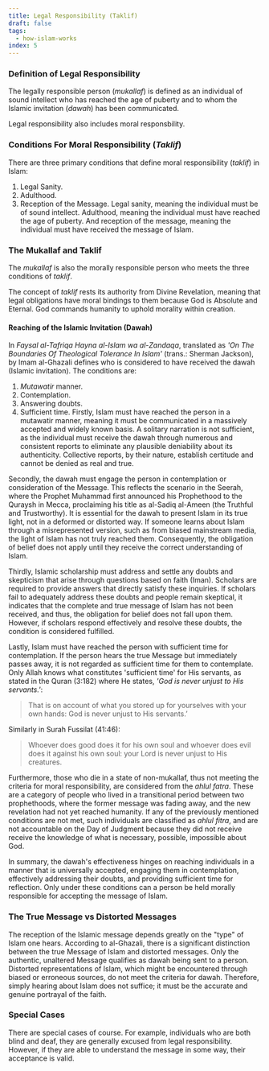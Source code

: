 ```yaml
---
title: Legal Responsibility (Taklif)
draft: false
tags:
  - how-islam-works
index: 5
---
```

### Definition of Legal Responsibility

The legally responsible person (*mukallaf*) is defined as an individual of sound intellect who has reached the age of puberty and to whom the Islamic invitation (*dawah*) has been communicated.

Legal responsibility also includes moral responsbility.

### Conditions For Moral Responsibility (*Taklif*)
There are three primary conditions that define moral responsibility (*taklif*) in Islam:
1. Legal Sanity.
2. Adulthood.
3. Reception of the Message.
Legal sanity, meaning the individual must be of sound intellect. Adulthood, meaning the individual must have reached the age of puberty. And reception of the message, meaning the individual must have received the message of Islam.

### The Mukallaf and Taklif

The *mukallaf* is also the morally responsible person who meets the three conditions of *taklif*. 

The concept of *taklif* rests its authority from Divine Revelation, meaning that legal obligations have moral bindings to them because God is Absolute and Eternal. God commands humanity to uphold morality within creation.

#### Reaching of the Islamic Invitation (Dawah)

In *Faysal al-Tafriqa Hayna al-Islam wa al-Zandaqa*, translated as *'On The Boundaries Of Theological Tolerance In Islam'* (trans.: Sherman Jackson), by Imam al-Ghazali defines who is considered to have received the dawah (Islamic invitation). The conditions are:
1. *Mutawatir* manner.
2. Contemplation.
3. Answering doubts.
4. Sufficient time.
Firstly, Islam must have reached the person in a mutawatir manner, meaning it must be communicated in a massively accepted and widely known basis. A solitary narration is not sufficient, as the individual must receive the dawah through numerous and consistent reports to eliminate any plausible deniability about its authenticity. Collective reports, by their nature, establish certitude and cannot be denied as real and true.

Secondly, the dawah must engage the person in contemplation or consideration of the Message. This reflects the scenario in the Seerah, where the Prophet Muhammad first announced his Prophethood to the Quraysh in Mecca, proclaiming his title as al-Sadiq al-Ameen (the Truthful and Trustworthy). It is essential for the dawah to present Islam in its true light, not in a deformed or distorted way. If someone learns about Islam through a misrepresented version, such as from biased mainstream media, the light of Islam has not truly reached them. Consequently, the obligation of belief does not apply until they receive the correct understanding of Islam.

Thirdly, Islamic scholarship must address and settle any doubts and skepticism that arise through questions based on faith (Iman). Scholars are required to provide answers that directly satisfy these inquiries. If scholars fail to adequately address these doubts and people remain skeptical, it indicates that the complete and true message of Islam has not been received, and thus, the obligation for belief does not fall upon them. However, if scholars respond effectively and resolve these doubts, the condition is considered fulfilled.

Lastly, Islam must have reached the person with sufficient time for contemplation. If the person hears the true Message but immediately passes away, it is not regarded as sufficient time for them to contemplate. Only Allah knows what constitutes 'sufficient time' for His servants, as stated in the Quran (3:182) where He states, *'God is never unjust to His servants.'*: 

> That is on account of what you stored up for yourselves with your own hands: God is never unjust to His servants.’

Similarly in Surah Fussilat (41:46):

> Whoever does good does it for his own soul and whoever does evil does it against his own soul: your Lord is never unjust to His creatures.

Furthermore, those who die in a state of non-mukallaf, thus not meeting the criteria for moral responsibility, are considered from the *ahlul fatra*. These are a category of people who lived in a transitional period between two prophethoods, where the former message was fading away, and the new revelation had not yet reached humanity. If any of the previously mentioned conditions are not met, such individuals are classified as *ahlul fitra*, and are not accountable on the Day of Judgment because they did not receive receive the knowledge of what is necessary, possible, impossible about God.

In summary, the dawah's effectiveness hinges on reaching individuals in a manner that is universally accepted, engaging them in contemplation, effectively addressing their doubts, and providing sufficient time for reflection. Only under these conditions can a person be held morally responsible for accepting the message of Islam.

### The True Message vs Distorted Messages

The reception of the Islamic message depends greatly on the "type" of Islam one hears. According to al-Ghazali, there is a significant distinction between the true Message of Islam and distorted messages. Only the authentic, unaltered Message qualifies as dawah being sent to a person. Distorted representations of Islam, which might be encountered through biased or erroneous sources, do not meet the criteria for dawah. Therefore, simply hearing about Islam does not suffice; it must be the accurate and genuine portrayal of the faith.

### Special Cases

There are special cases of course. For example, individuals who are both blind and deaf, they are generally excused from legal responsibility. However, if they are able to understand the message in some way, their acceptance is valid.